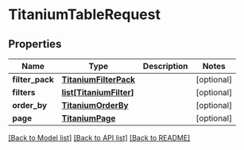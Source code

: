# TitaniumTableRequest


## Properties
Name | Type | Description | Notes
------------ | ------------- | ------------- | -------------
**filter_pack** | [**TitaniumFilterPack**](TitaniumFilterPack.md) |  | [optional] 
**filters** | [**list[TitaniumFilter]**](TitaniumFilter.md) |  | [optional] 
**order_by** | [**TitaniumOrderBy**](TitaniumOrderBy.md) |  | [optional] 
**page** | [**TitaniumPage**](TitaniumPage.md) |  | [optional] 

[[Back to Model list]](../README.md#documentation-for-models) [[Back to API list]](../README.md#documentation-for-api-endpoints) [[Back to README]](../README.md)


